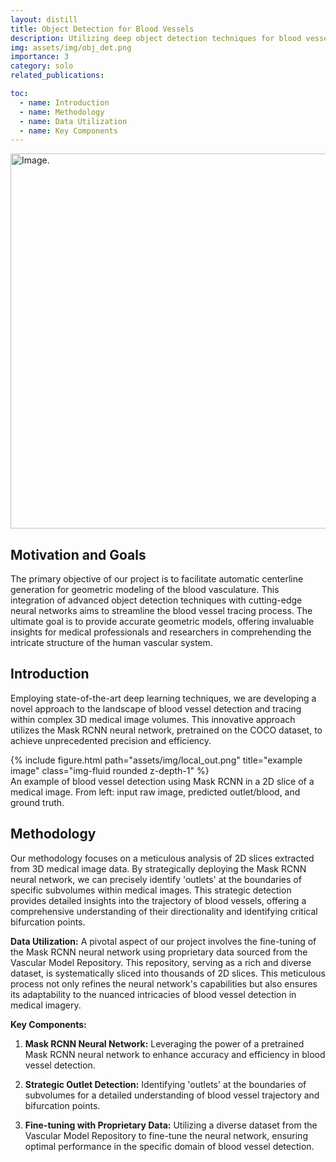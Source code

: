 ```yaml
---
layout: distill
title: Object Detection for Blood Vessels 
description: Utilizing deep object detection techniques for blood vessel detection in medical image data
img: assets/img/obj_det.png
importance: 3
category: solo
related_publications:

toc:
  - name: Introduction
  - name: Methodology
  - name: Data Utilization
  - name: Key Components
---
```


<img src="../../assets/img/obj_det.png" alt="Image." width="600"/>

## Motivation and Goals
The primary objective of our project is to facilitate automatic centerline generation for geometric modeling of the blood vasculature. This integration of advanced object detection techniques with cutting-edge neural networks aims to streamline the blood vessel tracing process. The ultimate goal is to provide accurate geometric models, offering invaluable insights for medical professionals and researchers in comprehending the intricate structure of the human vascular system.

## Introduction
Employing state-of-the-art deep learning techniques, we are developing a novel approach to the landscape of blood vessel detection and tracing within complex 3D medical image volumes. This innovative approach utilizes the Mask RCNN neural network, pretrained on the COCO dataset, to achieve unprecedented precision and efficiency.

<div class="row justify-content-sm-center">
    <div class="col-sm mt-1 mt-md-0">
        {% include figure.html path="assets/img/local_out.png" title="example image" class="img-fluid rounded z-depth-1" %}
    </div>
</div>
<div class="caption">
    An example of blood vessel detection using Mask RCNN in a 2D slice of a medical image. From left: input raw image, predicted outlet/blood, and ground truth.
</div>

## Methodology
Our methodology focuses on a meticulous analysis of 2D slices extracted from 3D medical image data. By strategically deploying the Mask RCNN neural network, we can precisely identify 'outlets' at the boundaries of specific subvolumes within medical images. This strategic detection provides detailed insights into the trajectory of blood vessels, offering a comprehensive understanding of their directionality and identifying critical bifurcation points.

**Data Utilization:**
A pivotal aspect of our project involves the fine-tuning of the Mask RCNN neural network using proprietary data sourced from the Vascular Model Repository. This repository, serving as a rich and diverse dataset, is systematically sliced into thousands of 2D slices. This meticulous process not only refines the neural network's capabilities but also ensures its adaptability to the nuanced intricacies of blood vessel detection in medical imagery.

**Key Components:**
1. **Mask RCNN Neural Network:** Leveraging the power of a pretrained Mask RCNN neural network to enhance accuracy and efficiency in blood vessel detection.
   
2. **Strategic Outlet Detection:** Identifying 'outlets' at the boundaries of subvolumes for a detailed understanding of blood vessel trajectory and bifurcation points.

3. **Fine-tuning with Proprietary Data:** Utilizing a diverse dataset from the Vascular Model Repository to fine-tune the neural network, ensuring optimal performance in the specific domain of blood vessel detection.